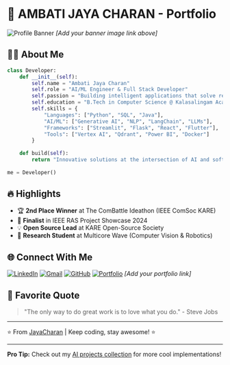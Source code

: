 # 🚀 AMBATI JAYA CHARAN - Portfolio

![Profile Banner](https://github.com/JAYACHARANAMBATI/JAYACHARANAMBATI/blob/main/github-header-image.png) *[Add your banner image link above]*

## 👨‍💻 About Me

```python
class Developer:
    def __init__(self):
        self.name = "Ambati Jaya Charan"
        self.role = "AI/ML Engineer & Full Stack Developer"
        self.passion = "Building intelligent applications that solve real-world problems"
        self.education = "B.Tech in Computer Science @ Kalasalingam Academy (CGPA: 8.01/10)"
        self.skills = {
            "Languages": ["Python", "SQL", "Java"],
            "AI/ML": ["Generative AI", "NLP", "LangChain", "LLMs"],
            "Frameworks": ["Streamlit", "Flask", "React", "Flutter"],
            "Tools": ["Vertex AI", "Qdrant", "Power BI", "Docker"]
        }
        
    def build(self):
        return "Innovative solutions at the intersection of AI and software engineering"
    
me = Developer()
```

## 🔥 Highlights

- 🏆 **2nd Place Winner** at The ComBattle Ideathon (IEEE ComSoc KARE)
- 🚀 **Finalist** in IEEE RAS Project Showcase 2024
- 💡 **Open Source Lead** at KARE Open-Source Society
- 🤖 **Research Student** at Multicore Wave (Computer Vision & Robotics)



## 🌐 Connect With Me

[![LinkedIn](https://img.shields.io/badge/LinkedIn-0077B5?style=for-the-badge&logo=linkedin&logoColor=white)](https://www.linkedin.com/in/ambati-jaya-charan-901052254/)
[![Gmail](https://img.shields.io/badge/Gmail-D14836?style=for-the-badge&logo=gmail&logoColor=white)](mailto:ambatijayacharan18@gmail.com)
[![GitHub](https://img.shields.io/badge/GitHub-100000?style=for-the-badge&logo=github&logoColor=white)](https://github.com/jayacharanambati)
[![Portfolio](https://img.shields.io/badge/Portfolio-%23000000.svg?style=for-the-badge&logo=firefox&logoColor=#FF7139)](https://jayacharanambati.github.io/) *[Add your portfolio link]*

## 📜 Favorite Quote

> "The only way to do great work is to love what you do." - Steve Jobs

---

⭐ From [JayaCharan](https://github.com/JAYACHARANAMBATI) | Keep coding, stay awesome! ⭐

---

**Pro Tip:** Check out my [AI projects collection](https://github.com/JAYACHARANAMBATI?tab=repositories) for more cool implementations!

